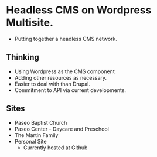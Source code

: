 # Headless CMS on Wordpress Multisite.
* Putting together a headless CMS network.
## Thinking
* Using Wordpress as the CMS component
* Adding other resources as necessary.
* Easier to deal with than Drupal.
* Commitment to API via current developments.
## Sites
* Paseo Baptist Church
* Paseo Center - Daycare and Preschool
* The Martin Family
* Personal Site
	* Currently hosted at Github